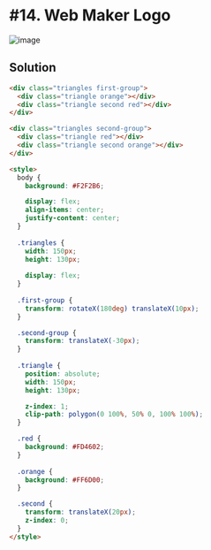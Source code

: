 # #14. Web Maker Logo
![image](https://user-images.githubusercontent.com/88684972/198737337-9665b0ad-22d4-4cae-b213-555f8200c3f0.png)

## Solution
```html
<div class="triangles first-group">
  <div class="triangle orange"></div>
  <div class="triangle second red"></div>
</div>

<div class="triangles second-group">
  <div class="triangle red"></div>
  <div class="triangle second orange"></div>
</div>

<style>
  body {
    background: #F2F2B6;

    display: flex;
    align-items: center;
    justify-content: center;
  }
  
  .triangles {
    width: 150px;
    height: 130px;
    
    display: flex;
  }
  
  .first-group {
    transform: rotateX(180deg) translateX(10px);
  }

  .second-group {
    transform: translateX(-30px);
  }
  
  .triangle {
    position: absolute;
    width: 150px;
    height: 130px;

    z-index: 1;
    clip-path: polygon(0 100%, 50% 0, 100% 100%);
  }

  .red {
    background: #FD4602;
  }
  
  .orange {
    background: #FF6D00;
  }

  .second {
    transform: translateX(20px);
    z-index: 0;
  }
</style>
```
